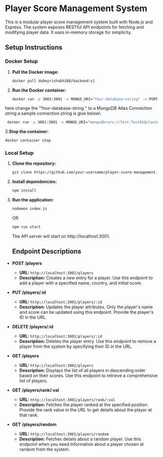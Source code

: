 # Player Score Management System

This is a modular player score management system built with Node.js and Express. The system exposes RESTful API endpoints for fetching and modifying player data. It uses in-memory storage for simplicity.

## Setup Instructions 
### Docker Setup  

1. **Pull the Docker image:**

   ```bash
   docker pull dubeyrishabh108/backend:v1
   ```

2. **Run the Docker container:**

   ```bash
   docker run -p 3001:3001 -e MONGO_URI="Your-database-string" -e PORT=3001 -d --name server dubeyrishabh108/backend:v1
   ```
here change the "Your-database-string " to a MongoDB Atlas Connection string a sample connection string is give below\
 ```bash
  docker run -p 3001:3001 -e MONGO_URI="mongodb+srv://Test:Test01@cluster0.pr63z8v.mongodb.net/assignment?retryWrites=true&w=majority" -e PORT=3001 -d --name server dubeyrishabh108/backend:v1
   ```

3.**Stop the container:**
```bash
docker container stop
``` 

### Local Setup

1. **Clone the repository:**

   ```bash
   git clone https://github.com/your-username/player-score-management.git](https://github.com/rishabh3562/BACKEND-INTERN---ASSIGNMENT.git
   ```

2. **Install dependencies:**

   ```bash
   npm install
   ```

3. **Run the application:**

   ```bash
   nodemon index.js
   ```
   OR
   ```bash
   npm run start
   ```

   The API server will start on http://localhost:3001.
   

   ## Endpoint Descriptions
 
- **POST /players**
   - **URL:** `http://localhost:3001/players`
   - **Description:** Creates a new entry for a player. Use this endpoint to add a player with a specified name, country, and initial score.

- **PUT /players/:id**
   - **URL:** `http://localhost:3001/players/:id`
   - **Description:** Updates the player attributes. Only the player's name and score can be updated using this endpoint. Provide the player's ID in the URL.

- **DELETE /players/:id**
   - **URL:** `http://localhost:3001/players/:id`
   - **Description:** Deletes the player entry. Use this endpoint to remove a player from the system by specifying their ID in the URL.

- **GET /players**
   - **URL:** `http://localhost:3001/players`
   - **Description:** Displays the list of all players in descending order based on their scores. Use this endpoint to retrieve a comprehensive list of players.

- **GET /players/rank/:val**
   - **URL:** `http://localhost:3001/players/rank/:val`
   - **Description:** Fetches the player ranked at the specified position. Provide the rank value in the URL to get details about the player at that rank.

- **GET /players/random**
   - **URL:** `http://localhost:3001/players/random`
   - **Description:** Fetches details about a random player. Use this endpoint when you need information about a player chosen at random from the system.


